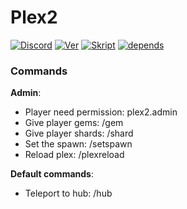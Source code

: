 # Plex2
[![Discord](https://discordapp.com/api/guilds/284407680804847616/widget.png)](https://discord.gg/5VfJ3Kn) <a href="https://github.com/Tubbyboy05/Plex2/releases"><img src="https://img.shields.io/badge/Ver-1.1.2-red.svg" alt="Ver" /></a> 
<a href="https://dl.dropbox.com/s/211ju8fjq04bxhq/Skript%202.2%20Fixes%20V8b.jar?dl=1"><img src="https://img.shields.io/badge/Skript-2.2-yellowgreen.svg" alt="Skript" /></a> <a href="https://github.com/Tubbyboy05/Plex2/blob/master/Depends.rar"><img src="https://img.shields.io/bithound/dependencies/github/rexxars/sse-channel.svg" alt="depends" /></a>


### Commands
**Admin**:
* Player need permission: plex2.admin
* Give player gems: /gem <player> <amount> 
* Give player shards: /shard <player> <amount>
* Set the spawn: /setspawn
* Reload plex: /plexreload

**Default commands**:
* Teleport to hub: /hub
